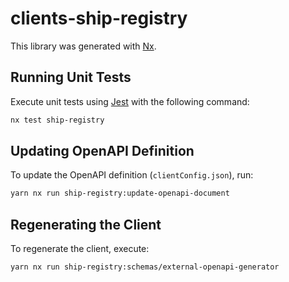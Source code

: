 # clients-ship-registry

This library was generated with [Nx](https://nx.dev).

## Running Unit Tests

Execute unit tests using [Jest](https://jestjs.io) with the following command:

```sh
nx test ship-registry
```

## Updating OpenAPI Definition

To update the OpenAPI definition (`clientConfig.json`), run:

```sh
yarn nx run ship-registry:update-openapi-document
```

## Regenerating the Client

To regenerate the client, execute:

```sh
yarn nx run ship-registry:schemas/external-openapi-generator
```
